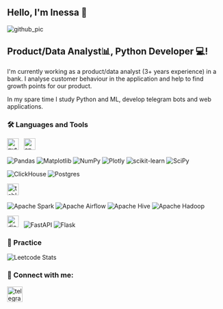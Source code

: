 ## Hello, I'm Inessa 👋
![github_pic](https://github.com/user-attachments/assets/1e9a8372-e6d7-4b1c-ad12-ea4944f5b87c)
<h2>
Product/Data Analyst📊, Python Developer 💻!
</h2> 
I'm currently working as a product/data analyst (3+ years experience) in a bank. I analyse customer behaviour in the application and help to find growth points for our product. 

In my spare time I study Python and ML, develop telegram bots and web applications.


### 🛠 Languages and Tools
<div>
  <img height="27" src="https://img.shields.io/badge/-Python-0d182b?style=flat&logo=python" alt="python"> &nbsp;
  <img height="27" src="https://img.shields.io/badge/-C++-0d182b?style=flat&logo=C%2B%2B&logoColor=326696" alt="cpp"> &nbsp;

![Pandas](https://img.shields.io/badge/pandas-%23150458.svg?style=for-the-badge&logo=pandas&logoColor=white) 
![Matplotlib](https://img.shields.io/badge/Matplotlib-%23ffffff.svg?style=for-the-badge&logo=Matplotlib&logoColor=white)
![NumPy](https://img.shields.io/badge/numpy-%23013243.svg?style=for-the-badge&logo=numpy&logoColor=white)
![Plotly](https://img.shields.io/badge/Plotly-%233F4F75.svg?style=for-the-badge&logo=plotly&logoColor=white)
![scikit-learn](https://img.shields.io/badge/scikit--learn-%23F7931E.svg?style=for-the-badge&logo=scikit-learn&logoColor=white)
![SciPy](https://img.shields.io/badge/SciPy-%230C55A5.svg?style=for-the-badge&logo=scipy&logoColor=%white)

![ClickHouse](https://img.shields.io/badge/ClickHouse-FFCC01?style=for-the-badge&logo=clickhouse&logoColor=white)
![Postgres](https://img.shields.io/badge/postgres-%23316192.svg?style=for-the-badge&logo=postgresql&logoColor=white)

  <img height="27" src="https://img.shields.io/badge/-Tableau-0d182b?style=flat&logo=tableau&logoColor=E97627" alt="tableau"> &nbsp;

![Apache Spark](https://img.shields.io/badge/Apache%20Spark-FDEE21?style=flat-square&logo=apachespark&logoColor=black)
![Apache Airflow](https://img.shields.io/badge/Apache%20Airflow-017CEE?style=for-the-badge&logo=Apache%20Airflow&logoColor=white)
![Apache Hive](https://img.shields.io/badge/Apache%20Hive-FDEE21?style=for-the-badge&logo=apachehive&logoColor=black)
![Apache Hadoop](https://img.shields.io/badge/Apache%20Hadoop-66CCFF?style=for-the-badge&logo=apachehadoop&logoColor=black)


  <img height="27" src="https://img.shields.io/badge/-Django-0d182b?style=flat&logo=Django&logoColor=1a7d58" alt="django"> &nbsp;
![FastAPI](https://img.shields.io/badge/FastAPI-005571?style=for-the-badge&logo=fastapi)
![Flask](https://img.shields.io/badge/flask-%23000.svg?style=for-the-badge&logo=flask&logoColor=white)
</div>

### 💪 Practice
![Leetcode Stats](https://leetcard.jacoblin.cool/ines_ka?ext=activity)

### 🤝 Connect with me:
<p align="left">
<a href="https://t.me/inessa9" target="_blank"><img src="https://cdn-icons-png.flaticon.com/512/2111/2111646.png" width="36" height="36" alt="telegram group" /></a>  
<!--
**INESSAZ7/INESSAZ7** is a ✨ _special_ ✨ repository because its `README.md` (this file) appears on your GitHub profile.

Here are some ideas to get you started:

- 🔭 I’m currently working on ...
- 🌱 I’m currently learning ...
- 👯 I’m looking to collaborate on ...
- 🤔 I’m looking for help with ...
- 💬 Ask me about ...
- 📫 How to reach me: ...
- 😄 Pronouns: ...
- ⚡ Fun fact: ...
-->
